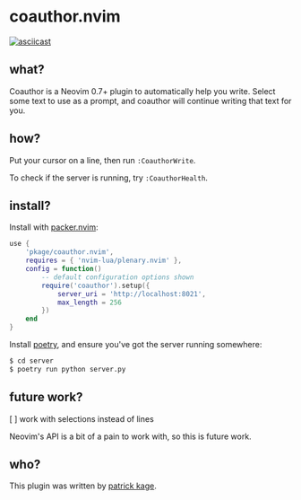 # coauthor.nvim

[![asciicast](https://asciinema.org/a/O1srNTiHl0LmzhTPWVrUNtSJd.svg)](https://asciinema.org/a/O1srNTiHl0LmzhTPWVrUNtSJd)

## what?

Coauthor is a Neovim 0.7+ plugin to automatically help you write. Select
some text to use as a prompt, and coauthor will continue writing
that text for you.

## how?

Put your cursor on a line, then run `:CoauthorWrite`.

To check if the server is running, try `:CoauthorHealth`.

## install?

Install with [packer.nvim](https://github.com/wbthomason/packer.nvim):

```lua
use {
    'pkage/coauthor.nvim',
    requires = { 'nvim-lua/plenary.nvim' },
    config = function()
        -- default configuration options shown
        require('coauthor').setup({
            server_uri = 'http://localhost:8021',
            max_length = 256
        })
    end
}
```

Install [poetry](https://python-poetry.org/), and ensure you've got the server running somewhere:

```sh
$ cd server
$ poetry run python server.py
```

## future work?

[ ] work with selections instead of lines

Neovim's API is a bit of a pain to work with, so this is future work.

## who?

This plugin was written by [patrick kage](http://ka.ge).

